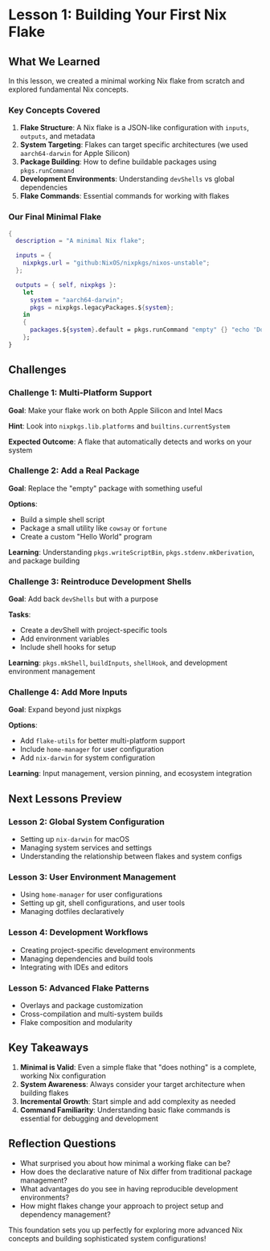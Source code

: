 # Lesson 1: Building Your First Nix Flake

## What We Learned

In this lesson, we created a minimal working Nix flake from scratch and explored fundamental Nix concepts.

### Key Concepts Covered

1. **Flake Structure**: A Nix flake is a JSON-like configuration with `inputs`, `outputs`, and metadata
2. **System Targeting**: Flakes can target specific architectures (we used `aarch64-darwin` for Apple Silicon)
3. **Package Building**: How to define buildable packages using `pkgs.runCommand`
4. **Development Environments**: Understanding `devShells` vs global dependencies
5. **Flake Commands**: Essential commands for working with flakes

### Our Final Minimal Flake

```nix
{
  description = "A minimal Nix flake";

  inputs = {
    nixpkgs.url = "github:NixOS/nixpkgs/nixos-unstable";
  };

  outputs = { self, nixpkgs }:
    let
      system = "aarch64-darwin";
      pkgs = nixpkgs.legacyPackages.${system};
    in
    {
      packages.${system}.default = pkgs.runCommand "empty" {} "echo 'Doing nothing' > $out";
    };
}
```

## Challenges

### Challenge 1: Multi-Platform Support
**Goal**: Make your flake work on both Apple Silicon and Intel Macs

**Hint**: Look into `nixpkgs.lib.platforms` and `builtins.currentSystem`

**Expected Outcome**: A flake that automatically detects and works on your system

### Challenge 2: Add a Real Package
**Goal**: Replace the "empty" package with something useful

**Options**:
- Build a simple shell script
- Package a small utility like `cowsay` or `fortune`
- Create a custom "Hello World" program

**Learning**: Understanding `pkgs.writeScriptBin`, `pkgs.stdenv.mkDerivation`, and package building

### Challenge 3: Reintroduce Development Shells
**Goal**: Add back `devShells` but with a purpose

**Tasks**:
- Create a devShell with project-specific tools
- Add environment variables
- Include shell hooks for setup

**Learning**: `pkgs.mkShell`, `buildInputs`, `shellHook`, and development environment management

### Challenge 4: Add More Inputs
**Goal**: Expand beyond just nixpkgs

**Options**:
- Add `flake-utils` for better multi-platform support
- Include `home-manager` for user configuration
- Add `nix-darwin` for system configuration

**Learning**: Input management, version pinning, and ecosystem integration

## Next Lessons Preview

### Lesson 2: Global System Configuration
- Setting up `nix-darwin` for macOS
- Managing system services and settings
- Understanding the relationship between flakes and system configs

### Lesson 3: User Environment Management
- Using `home-manager` for user configurations
- Setting up git, shell configurations, and user tools
- Managing dotfiles declaratively

### Lesson 4: Development Workflows
- Creating project-specific development environments
- Managing dependencies and build tools
- Integrating with IDEs and editors

### Lesson 5: Advanced Flake Patterns
- Overlays and package customization
- Cross-compilation and multi-system builds
- Flake composition and modularity

## Key Takeaways

1. **Minimal is Valid**: Even a simple flake that "does nothing" is a complete, working Nix configuration
2. **System Awareness**: Always consider your target architecture when building flakes
3. **Incremental Growth**: Start simple and add complexity as needed
4. **Command Familiarity**: Understanding basic flake commands is essential for debugging and development

## Reflection Questions

- What surprised you about how minimal a working flake can be?
- How does the declarative nature of Nix differ from traditional package management?
- What advantages do you see in having reproducible development environments?
- How might flakes change your approach to project setup and dependency management?

This foundation sets you up perfectly for exploring more advanced Nix concepts and building sophisticated system configurations! 
